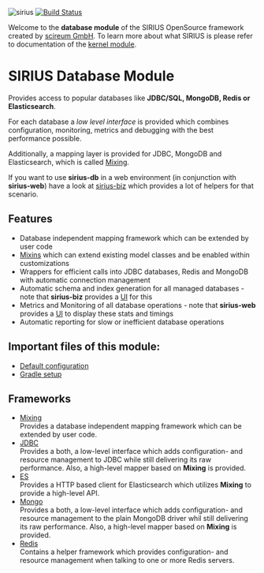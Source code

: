 ![sirius](https://raw.githubusercontent.com/scireum/sirius-kernel/master/docs/sirius.jpg)
[![Build Status](https://drone.scireum.com/api/badges/scireum/sirius-db/status.svg?ref=refs/heads/develop)](https://drone.scireum.com/scireum/sirius-db)

Welcome to the **database module** of the SIRIUS OpenSource framework created by [scireum GmbH](https://www.scireum.de). 
To learn more about what SIRIUS is please refer to documentation of the [kernel module](https://github.com/scireum/sirius-kernel).

# SIRIUS Database Module

Provides access to popular databases like **JDBC/SQL, MongoDB, Redis or Elasticsearch**.

For each database a *low level interface* is provided which combines configuration, monitoring,
metrics and debugging with the best performance possible.

Additionally, a mapping layer is provided for JDBC, MongoDB and Elasticsearch, which is called 
[Mixing](src/main/java/sirius/db/mixing).

If you want to use **sirius-db** in a web environment (in conjunction with **sirius-web**) have a look
at [sirius-biz](https://github.com/scireum/sirius-biz) which provides a lot of helpers for that scenario.

## Features

* Database independent mapping framework which can be extended by user code
* [Mixins](src/main/java/sirius/db/mixing) which can extend existing model classes and be enabled within customizations
* Wrappers for efficient calls into JDBC databases, Redis and MongoDB with automatic connection management
* Automatic schema and index generation for all managed databases - note that **sirius-biz** provides a
  [UI](https://github.com/scireum/sirius-biz/tree/master/src/main/java/sirius/biz/jdbc) for this
* Metrics and Monitoring of all database operations - note that **sirius-web** provides a 
  [UI](https://github.com/scireum/sirius-web/tree/master/src/main/java/sirius/web/health) to display these stats 
  and timings
* Automatic reporting for slow or inefficient database operations 

## Important files of this module: 

* [Default configuration](src/main/resources/component-db.conf)
* [Gradle setup](build.gradle.kts)

## Frameworks

* [Mixing](src/main/java/sirius/db/mixing)\
Provides a database independent mapping framework which can be extended by user code.
* [JDBC](src/main/java/sirius/db/jdbc)\
Provides a both, a low-level interface which adds configuration- and resource management to JDBC while still
delivering its raw performance. Also, a high-level mapper based on **Mixing** is provided.
* [ES](src/main/java/sirius/db/es)\
Provides a HTTP based client for Elasticsearch which utilizes **Mixing** to provide a high-level API.
* [Mongo](src/main/java/sirius/db/mongo)\
Provides a both, a low-level interface which adds configuration- and resource management to the plain MongoDB driver whil still
delivering its raw performance. Also, a high-level mapper based on **Mixing** is provided.
* [Redis](src/main/java/sirius/db/redis)\
Contains a helper framework which provides configuration- and resource management when talking to one or more Redis servers.
